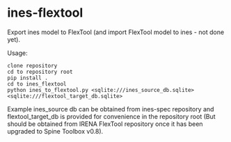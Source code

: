 # ines-flextool

Export ines model to FlexTool (and import FlexTool model to ines - not done yet).

Usage:

```
clone repository
cd to repository root
pip install .
cd to ines_flextool
python ines_to_flextool.py <sqlite:///ines_source_db.sqlite> <sqlite:///flextool_target_db.sqlite>
```

Example ines_source db can be obtained from ines-spec repository and flextool_target_db is provided for convenience in the repository root (But should be obtained from IRENA FlexTool repository once it has been upgraded to Spine Toolbox v0.8).
